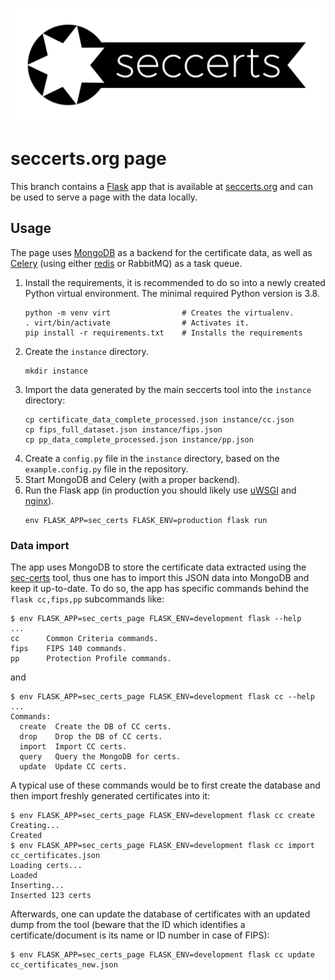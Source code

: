 ![](sec_certs_page/static/img/logo.svg)

# seccerts.org page

This branch contains a [Flask](https://palletsprojects.com/p/flask/) app that is available
at [seccerts.org](https://seccerts.org) and can be used to serve a page with the data locally.

## Usage

The page uses [MongoDB](https://www.mongodb.com/) as a backend for the certificate data, as well as 
[Celery](https://docs.celeryproject.org/en/master/index.html) (using either [redis](https://redis.io/) or RabbitMQ) as a
task queue.

1. Install the requirements, it is recommended to do so into a newly created Python virtual environment.
   The minimal required Python version is 3.8.
   ```shell
   python -m venv virt                # Creates the virtualenv.
   . virt/bin/activate                # Activates it.
   pip install -r requirements.txt    # Installs the requirements
   ```
2. Create the `instance` directory.
   ```shell
   mkdir instance 
   ```
3. Import the data generated by the main seccerts tool into the `instance` directory:
   ```shell
   cp certificate_data_complete_processed.json instance/cc.json
   cp fips_full_dataset.json instance/fips.json
   cp pp_data_complete_processed.json instance/pp.json
   ```
4. Create a `config.py` file in the `instance` directory, based on the `example.config.py` file in the repository.
5. Start MongoDB and Celery (with a proper backend). 
6. Run the Flask app (in production you should likely use [uWSGI](https://uwsgi-docs.readthedocs.io/en/latest/) 
   and [nginx](https://nginx.org/en/)).
   ```shell
   env FLASK_APP=sec_certs FLASK_ENV=production flask run
   ```
   
### Data import

The app uses MongoDB to store the certificate data extracted using the [sec-certs](https://github.com/crocs-muni/sec-certs)
tool, thus one has to import this JSON data into MongoDB and keep it up-to-date. To do so, the app
has specific commands behind the `flask cc,fips,pp` subcommands like:

```shell
$ env FLASK_APP=sec_certs_page FLASK_ENV=development flask --help
...
cc      Common Criteria commands.
fips    FIPS 140 commands.
pp      Protection Profile commands.
```
and
```shell
$ env FLASK_APP=sec_certs_page FLASK_ENV=development flask cc --help
...
Commands:
  create  Create the DB of CC certs.
  drop    Drop the DB of CC certs.
  import  Import CC certs.
  query   Query the MongoDB for certs.
  update  Update CC certs.
```

A typical use of these commands would be to first create the database and then import freshly generated certificates into it:
```shell
$ env FLASK_APP=sec_certs_page FLASK_ENV=development flask cc create
Creating...
Created
$ env FLASK_APP=sec_certs_page FLASK_ENV=development flask cc import cc_certificates.json
Loading certs...
Loaded
Inserting...
Inserted 123 certs
```

Afterwards, one can update the database of certificates with an updated dump from the tool
(beware that the ID which identifies a certificate/document is its name or ID number in case of FIPS):
```shell
$ env FLASK_APP=sec_certs_page FLASK_ENV=development flask cc update cc_certificates_new.json
```